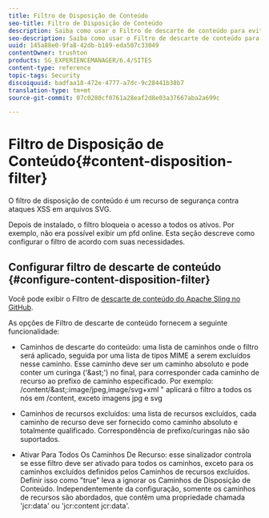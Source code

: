 ```yaml
---
title: Filtro de Disposição de Conteúdo
seo-title: Filtro de Disposição de Conteúdo
description: Saiba como usar o Filtro de descarte de conteúdo para evitar ataques de XSS.
seo-description: Saiba como usar o Filtro de descarte de conteúdo para evitar ataques de XSS.
uuid: 145a88e0-9fa8-42db-b189-eda507c33049
contentOwner: trushton
products: SG_EXPERIENCEMANAGER/6.4/SITES
content-type: reference
topic-tags: Security
discoiquuid: badfaa18-472e-4777-a7dc-9c28441b38b7
translation-type: tm+mt
source-git-commit: 07c0280cf0761a28eaf2d8e03a37667aba2a699c

---
```



# Filtro de Disposição de Conteúdo{#content-disposition-filter}

O filtro de disposição de conteúdo é um recurso de segurança contra ataques XSS em arquivos SVG.

Depois de instalado, o filtro bloqueia o acesso a todos os ativos. Por exemplo, não era possível exibir um pfd online. Esta seção descreve como configurar o filtro de acordo com suas necessidades.

## Configurar filtro de descarte de conteúdo {#configure-content-disposition-filter}

Você pode exibir o Filtro de [descarte de conteúdo do Apache Sling no GitHub](https://github.com/apache/sling-org-apache-sling-security/blob/master/src/main/java/org/apache/sling/security/impl/ContentDispositionFilterConfiguration.java).

As opções de Filtro de descarte de conteúdo fornecem a seguinte funcionalidade:

* Caminhos de descarte do conteúdo: uma lista de caminhos onde o filtro será aplicado, seguida por uma lista de tipos MIME a serem excluídos nesse caminho. Esse caminho deve ser um caminho absoluto e pode conter um curinga (&#39;&amp;ast;&#39;) no final, para corresponder cada caminho de recurso ao prefixo de caminho especificado. Por exemplo: /content/&amp;ast;:image/jpeg,image/svg+xml &quot; aplicará o filtro a todos os nós em /content, exceto imagens jpg e svg

* Caminhos de recursos excluídos: uma lista de recursos excluídos, cada caminho de recurso deve ser fornecido como caminho absoluto e totalmente qualificado. Correspondência de prefixo/curingas não são suportados.

* Ativar Para Todos Os Caminhos De Recurso: esse sinalizador controla se esse filtro deve ser ativado para todos os caminhos, exceto para os caminhos excluídos definidos pelos Caminhos de recursos excluídos. Definir isso como &quot;true&quot; leva a ignorar os Caminhos de Disposição de Conteúdo. Independentemente da configuração, somente os caminhos de recursos são abordados, que contêm uma propriedade chamada &#39;jcr:data&#39; ou &#39;jcr:content jcr:data&#39;.

